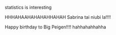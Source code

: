 statistics is interesting


HHHAHAAHAHAHAHHAHAH
Sabrina tai niubi la!!!!

Happy birthday to Big Peigen!!!!
hahhahahhahha

